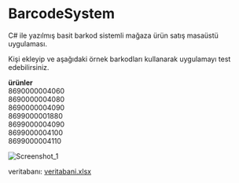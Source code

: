 ﻿# BarcodeSystem
 <p>C# ile yazılmış basit barkod sistemli mağaza ürün satış masaüstü uygulaması.</p>
 <p>Kişi ekleyip ve aşağıdaki örnek barkodları kullanarak uygulamayı test edebilirsiniz.</p>



<b>ürünler</b><br>
8690000004060<br>
8690000004080<br>
8690000004090<br>
8699000001880<br>
8699000004090<br>
8699000004100<br>
8699000004110<br>

![Screenshot_1](https://user-images.githubusercontent.com/46328862/168490579-3b3ee44a-88d0-4155-8b2c-cd2eba7030f2.png)


veritabanı:
[veritabani.xlsx](https://github.com/alialbayrak/BarcodeSystem/files/8695779/veritabani.xlsx)
